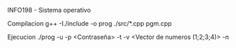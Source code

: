 INFO198 - Sistema operativo


Compilacion
g++ -I./include -o prog ./src/*.cpp pgm.cpp

Ejecucion
./prog -u <Usuario> -p <Contraseña> -t <Texto> -v <Vector de numeros (1;2;3;4)> -n <Numero>